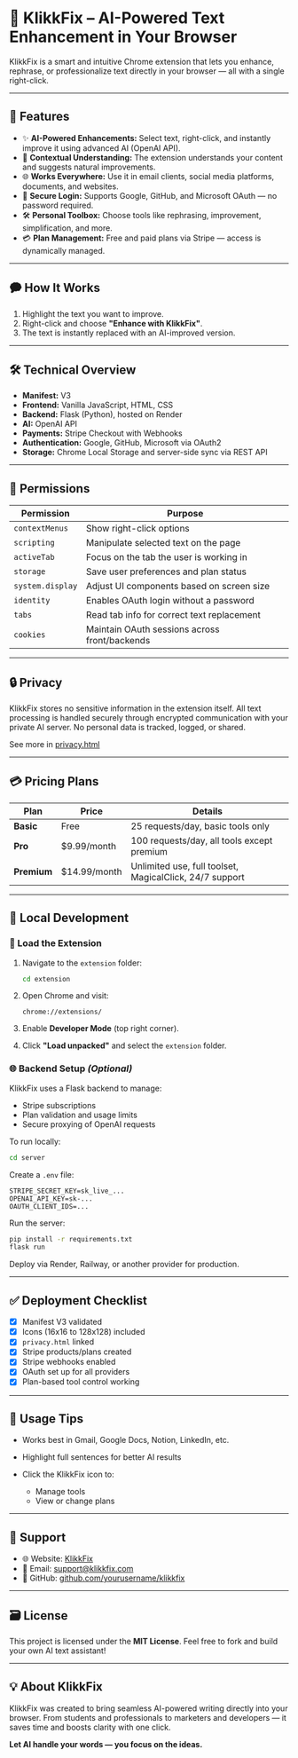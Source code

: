 # 🔧 KlikkFix – AI-Powered Text Enhancement in Your Browser

KlikkFix is a smart and intuitive Chrome extension that lets you enhance, rephrase, or professionalize text directly in your browser — all with a single right-click.

---

## 🚀 Features

* ✨ **AI-Powered Enhancements:** Select text, right-click, and instantly improve it using advanced AI (OpenAI API).
* 🧠 **Contextual Understanding:** The extension understands your content and suggests natural improvements.
* 🌐 **Works Everywhere:** Use it in email clients, social media platforms, documents, and websites.
* 🔐 **Secure Login:** Supports Google, GitHub, and Microsoft OAuth — no password required.
* 🛠️ **Personal Toolbox:** Choose tools like rephrasing, improvement, simplification, and more.
* 💳 **Plan Management:** Free and paid plans via Stripe — access is dynamically managed.

---

## 🗭 How It Works

1. Highlight the text you want to improve.
2. Right-click and choose **"Enhance with KlikkFix"**.
3. The text is instantly replaced with an AI-improved version.

---

## 🛠 Technical Overview

* **Manifest:** V3
* **Frontend:** Vanilla JavaScript, HTML, CSS
* **Backend:** Flask (Python), hosted on Render
* **AI:** OpenAI API
* **Payments:** Stripe Checkout with Webhooks
* **Authentication:** Google, GitHub, Microsoft via OAuth2
* **Storage:** Chrome Local Storage and server-side sync via REST API

---

## 🔐 Permissions

| Permission       | Purpose                                       |
| ---------------- | --------------------------------------------- |
| `contextMenus`   | Show right-click options                      |
| `scripting`      | Manipulate selected text on the page          |
| `activeTab`      | Focus on the tab the user is working in       |
| `storage`        | Save user preferences and plan status         |
| `system.display` | Adjust UI components based on screen size     |
| `identity`       | Enables OAuth login without a password        |
| `tabs`           | Read tab info for correct text replacement    |
| `cookies`        | Maintain OAuth sessions across front/backends |

---

## 🔒 Privacy

KlikkFix stores no sensitive information in the extension itself. All text processing is handled securely through encrypted communication with your private AI server. No personal data is tracked, logged, or shared.

See more in [privacy.html](./privacy.html)

---

## 💳 Pricing Plans

| Plan        | Price         | Details                                                 |
| ----------- | ------------- | ------------------------------------------------------- |
| **Basic**   | Free          | 25 requests/day, basic tools only                       |
| **Pro**     | \$9.99/month  | 100 requests/day, all tools except premium              |
| **Premium** | \$14.99/month | Unlimited use, full toolset, MagicalClick, 24/7 support |

---

## 📆 Local Development

### 🔮 Load the Extension

1. Navigate to the `extension` folder:

   ```bash
   cd extension
   ```
2. Open Chrome and visit:

   ```
   chrome://extensions/
   ```
3. Enable **Developer Mode** (top right corner).
4. Click **"Load unpacked"** and select the `extension` folder.

### 🌐 Backend Setup *(Optional)*

KlikkFix uses a Flask backend to manage:

* Stripe subscriptions
* Plan validation and usage limits
* Secure proxying of OpenAI requests

To run locally:

```bash
cd server
```

Create a `.env` file:

```env
STRIPE_SECRET_KEY=sk_live_...
OPENAI_API_KEY=sk-...
OAUTH_CLIENT_IDS=...
```

Run the server:

```bash
pip install -r requirements.txt
flask run
```

Deploy via Render, Railway, or another provider for production.

---

## ✅ Deployment Checklist

* [x] Manifest V3 validated
* [x] Icons (16x16 to 128x128) included
* [x] `privacy.html` linked
* [x] Stripe products/plans created
* [x] Stripe webhooks enabled
* [x] OAuth set up for all providers
* [x] Plan-based tool control working

---

## 🧠 Usage Tips

* Works best in Gmail, Google Docs, Notion, LinkedIn, etc.
* Highlight full sentences for better AI results
* Click the KlikkFix icon to:

  * Manage tools
  * View or change plans

---

## 📩 Support

* 🌐 Website: [KlikkFix](https://klikkfix.com)
* 📧 Email: [support@klikkfix.com](mailto:support@klikkfix.com)
* 🐙 GitHub: [github.com/yourusername/klikkfix](https://github.com/yourusername/klikkfix)

---

## 🗃️ License

This project is licensed under the **MIT License**.
Feel free to fork and build your own AI text assistant!

---

## 💡 About KlikkFix

KlikkFix was created to bring seamless AI-powered writing directly into your browser. From students and professionals to marketers and developers — it saves time and boosts clarity with one click.

**Let AI handle your words — you focus on the ideas.**
